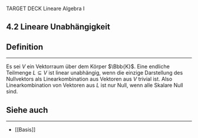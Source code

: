 TARGET DECK
Lineare Algebra I

4.2 Lineare Unabhängigkeit
--
## Definition
***
Es sei $V$ ein Vektorraum über dem Körper $\Bbb{K}$. Eine endliche Teilmenge $L \subseteq V$ ist linear unabhängig, wenn die einzige Darstellung des Nullvektors als Linearkombination aus Vektoren aus $V$ trivial ist.
Also Linearkombination von Vektoren aus $L$ ist nur Null, wenn alle Skalare Null sind.
## Siehe auch
***
* [[Basis]]
<!--ID: 1709290031831-->
